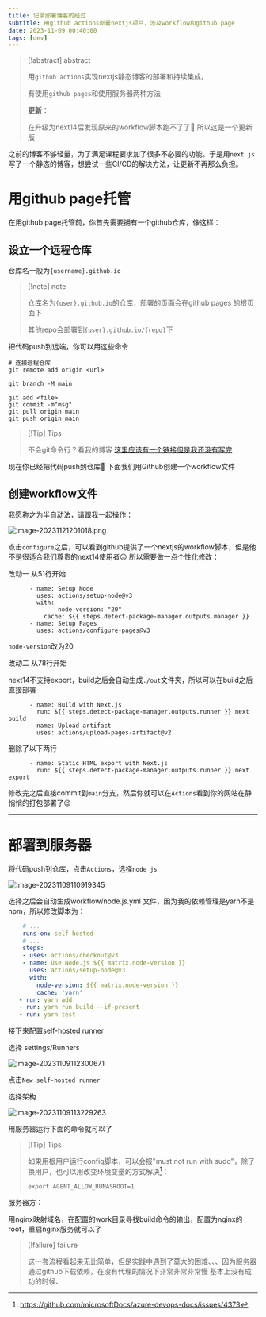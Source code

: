 ```yaml
---
title: 记录部署博客的经过
subtitle: 用github actions部署nextjs项目，涉及workflow和github page
date: 2023-11-09 00:40:00
tags: [dev]
---
```




> [!abstract] abstract
>
> 用`github actions`实现nextjs静态博客的部署和持续集成。
>
> 有使用`github pages`和使用服务器两种方法
>
> **更新**：
>
> 在升级为next14后发现原来的workflow脚本跑不了了🫥 所以这是一个更新版 

之前的博客不够轻量，为了满足课程要求加了很多不必要的功能。于是用`next js`写了一个静态的博客，想尝试一些CI/CD的解决方法，让更新不再那么负担。

# 用github page托管

在用github page托管前，你首先需要拥有一个github仓库，像这样：

## 设立一个远程仓库

仓库名一般为`{username}.github.io`

> [!note] note
>
> 仓库名为`{user}.github.io`的仓库，部署的页面会在github pages 的根页面下
>
> 其他repo会部署到`{user}.github.io/{repo}`下

把代码push到远端，你可以用这些命令


```shell
# 连接远程仓库
git remote add origin <url>

git branch -M main

git add <file>
git commit -m"msg"
git pull origin main
git push origin main
```

> [!Tip] Tips
>
> 不会git命令行？看我的博客 [这里应该有一个链接但是我还没有写完]()

现在你已经把代码push到仓库👏 下面我们用Github创建一个workflow文件

## 创建workflow文件

我愿称之为半自动法，请跟我一起操作：

![image-20231121201018.png](/images/image-20231121201018.png)

点击`configure`之后，可以看到github提供了一个nextjs的workflow脚本，但是他不是很适合我们尊贵的next14使用者😐 所以需要做一点个性化修改：

改动一 从51行开始

```shell
      - name: Setup Node
        uses: actions/setup-node@v3
        with:
 		      node-version: "20"
          cache: ${{ steps.detect-package-manager.outputs.manager }}
      - name: Setup Pages
        uses: actions/configure-pages@v3
```
`node-version`改为20



改动二 从78行开始

next14不支持export，build之后会自动生成`./out`文件夹，所以可以在build之后直接部署

```shell
      - name: Build with Next.js
        run: ${{ steps.detect-package-manager.outputs.runner }} next build
      - name: Upload artifact
        uses: actions/upload-pages-artifact@v2
```
删除了以下两行
```
      - name: Static HTML export with Next.js 
        run: ${{ steps.detect-package-manager.outputs.runner }} next export 
```

修改完之后直接commit到`main`分支，然后你就可以在`Actions`看到你的网站在静悄悄的打包部署了😉

----

# 部署到服务器

将代码push到仓库，点击`Actions`，选择`node js`

![image-20231109110919345](/images/image-20231109110919345.png)

选择之后会自动生成workflow/node.js.yml 文件，因为我的依赖管理是yarn不是npm，所以修改脚本为：

```yaml
	# ...
	runs-on: self-hosted
	# ...
	steps:
    - uses: actions/checkout@v3
    - name: Use Node.js ${{ matrix.node-version }}
      uses: actions/setup-node@v3
      with:
        node-version: ${{ matrix.node-version }}
        cache: 'yarn'
   - run: yarn add
   - run: yarn run build --if-present
   - run: yarn test
```

接下来配置self-hosted runner

选择 settings/Runners

![image-20231109112300671](/images/image-20231109112300671.png)

点击`New self-hosted runner`

选择架构

![image-20231109113229263](/images/image-20231109113229263.png)

用服务器运行下面的命令就可以了

> [!Tip] Tips
>
> 如果用根用户运行config脚本，可以会报"must not run with sudo"，除了换用户，也可以用改变环境变量的方式解决[^1]：
>
> ```shell
> export AGENT_ALLOW_RUNASROOT=1
> ```

服务器方：

用nginx映射域名，在配置的work目录寻找build命令的输出，配置为nginx的root，重启nginx服务就可以了

>[!failure] failure
>
>这一套流程看起来无比简单，但是实践中遇到了莫大的困难、、、因为服务器通过github下载依赖，在没有代理的情况下非常非常非常慢 基本上没有成功的时候、

   


[^1]: https://github.com/microsoftDocs/azure-devops-docs/issues/4373
